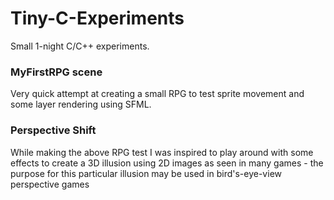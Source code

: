 # Tiny-C-Experiments
Small 1-night C/C++ experiments.

### MyFirstRPG scene

Very quick attempt at creating a small RPG to test sprite movement and some layer rendering using SFML.


### Perspective Shift

While making the above RPG test I was inspired to play around with some effects to create a 3D illusion using 2D images as seen in many games - the purpose for this particular illusion may be used in bird's-eye-view perspective games

